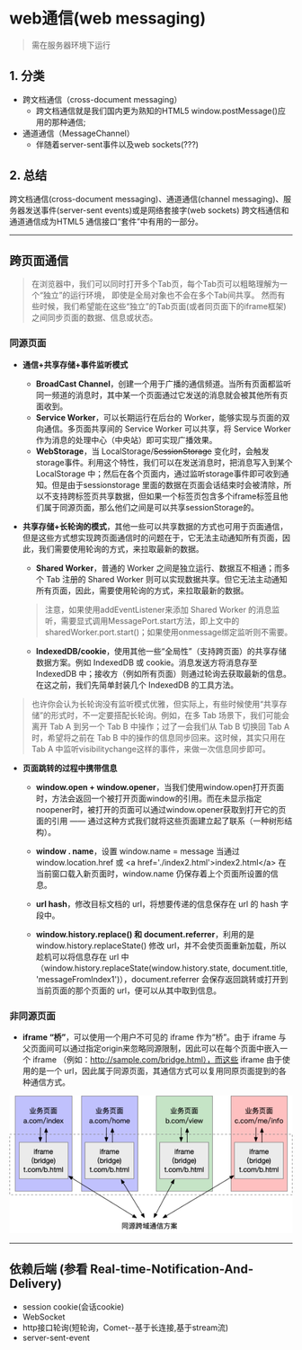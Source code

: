 # web通信(web messaging)
> 需在服务器环境下运行
## 1. 分类
- 跨文档通信（cross-document messaging）
    - 跨文档通信就是我们国内更为熟知的HTML5 window.postMessage()应用的那种通信;
- 通道通信（MessageChannel）
    - 伴随着server-sent事件以及web sockets(???)

## 2. 总结
跨文档通信(cross-document messaging)、通道通信(channel messaging)、服务器发送事件(server-sent events)或是网络套接字(web sockets)
跨文档通信和通道通信成为HTML5 通信接口“套件”中有用的一部分。

--- 

## 跨页面通信

>   在浏览器中，我们可以同时打开多个Tab页，每个Tab页可以粗略理解为一个“独立”的运行环境，
    即使是全局对象也不会在多个Tab间共享。
    然而有些时候，我们希望能在这些“独立”的Tab页面(或者同页面下的iframe框架)之间同步页面的数据、信息或状态。

### 同源页面
- **通信+共享存储+事件监听模式**
    - **BroadCast Channel**，创建一个用于广播的通信频道。当所有页面都监听同一频道的消息时，其中某一个页面通过它发送的消息就会被其他所有页面收到。
    - **Service Worker**，可以长期运行在后台的 Worker，能够实现与页面的双向通信。多页面共享间的 Service Worker 可以共享，将 Service Worker 作为消息的处理中心（中央站）即可实现广播效果。
    - **WebStorage**，当 LocalStorage/~~SessionStorage~~ 变化时，会触发storage事件。利用这个特性，我们可以在发送消息时，把消息写入到某个 LocalStorage 中；然后在各个页面内，通过监听storage事件即可收到通知。但是由于sessionstorage 里面的数据在页面会话结束时会被清除，所以不支持跨标签页共享数据，但如果一个标签页包含多个iframe标签且他们属于同源页面，那么他们之间是可以共享sessionStorage的。
- **共享存储+长轮询的模式**，其他一些可以共享数据的方式也可用于页面通信，但是这些方式想实现跨页面通信时的问题在于，它无法主动通知所有页面，因此，我们需要使用轮询的方式，来拉取最新的数据。
    - **Shared Worker**，普通的 Worker 之间是独立运行、数据互不相通；而多个 Tab 注册的 Shared Worker 则可以实现数据共享。但它无法主动通知所有页面，因此，需要使用轮询的方式，来拉取最新的数据。
    > 注意，如果使用addEventListener来添加 Shared Worker 的消息监听，需要显式调用MessagePort.start方法，即上文中的sharedWorker.port.start()；如果使用onmessage绑定监听则不需要。

    - **IndexedDB/cookie**，使用其他一些“全局性”（支持跨页面）的共享存储数据方案。例如 IndexedDB 或 cookie。消息发送方将消息存至 IndexedDB 中；接收方（例如所有页面）则通过轮询去获取最新的信息。在这之前，我们先简单封装几个 IndexedDB 的工具方法。

> 也许你会认为长轮询没有监听模式优雅，但实际上，有些时候使用“共享存储”的形式时，不一定要搭配长轮询。例如，在多 Tab 场景下，我们可能会离开 Tab A 到另一个 Tab B 中操作；过了一会我们从 Tab B 切换回 Tab A 时，希望将之前在 Tab B 中的操作的信息同步回来。这时候，其实只用在 Tab A 中监听visibilitychange这样的事件，来做一次信息同步即可。
- **页面跳转的过程中携带信息**
    - **window.open + window.opener**，当我们使用window.open打开页面时，方法会返回一个被打开页面window的引用。而在未显示指定noopener时，被打开的页面可以通过window.opener获取到打开它的页面的引用 —— 通过这种方式我们就将这些页面建立起了联系（一种树形结构）。
    - **window . name**，设置 window.name = message
    当通过 window.location.href 或 \<a href='./index2.html'>index2.html\</a> 在当前窗口载入新页面时，window.name 仍保存着上个页面所设置的信息。

    - **url hash**，修改目标文档的 url，将想要传递的信息保存在 url 的 hash 字段中。

    - **window.history.replace() 和 document.referrer**，利用的是 window.history.replaceState() 修改 url，并不会使页面重新加载，所以趁机可以将信息存在 url 中（window.history.replaceState(window.history.state, document.title, 'messageFromIndex1')），document.referrer 会保存返回跳转或打开到当前页面的那个页面的 url，便可以从其中取到信息。

### 非同源页面

- **iframe “桥”**，可以使用一个用户不可见的 iframe 作为“桥”。由于 iframe 与父页面间可以通过指定origin来忽略同源限制，因此可以在每个页面中嵌入一个 iframe （例如：http://sample.com/bridge.html），而这些 iframe 由于使用的是一个 url，因此属于同源页面，其通信方式可以复用同原页面提到的各种通信方式。

![iframe “桥”通信图](./not-same-origin-page-communication.png)

--- 
 
## 依赖后端  (参看 Real-time-Notification-And-Delivery)
- session cookie(会话cookie)
- WebSocket
- http接口轮询(短轮询，Comet--基于长连接,基于stream流)
- server-sent-event